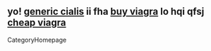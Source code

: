  yo! <a href=" http://onebook.montcalm.edu/kiterunner_disc3/00000098.htm?genericcialis ">generic cialis</a> ii fha <a href=" http://it-proj-ccs.web.cern.ch/it-proj-ccs/_kbas/00000007.htm?buyviagra ">buy viagra</a> lo hqi qfsj <a href=" http://onebook.montcalm.edu/kiterunner_disc3/00000097.htm?cheapviagra ">cheap viagra</a>
----
CategoryHomepage
